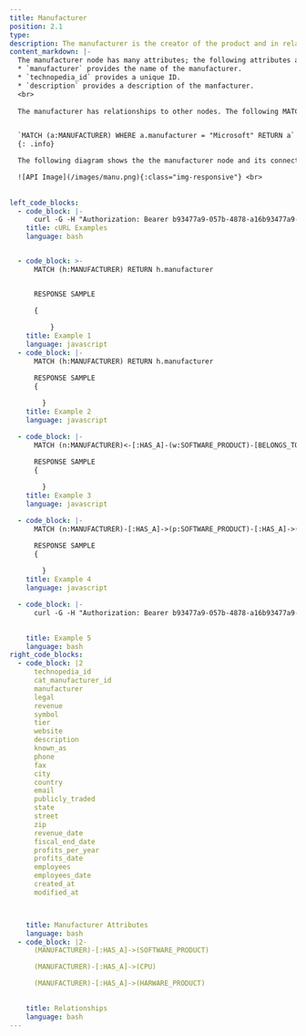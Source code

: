 ```yaml
---
title: Manufacturer
position: 2.1
type: 
description: The manufacturer is the creator of the product and in relationships the manufacturer is referred as `HAS_A`, for example, Microsoft is the manufacturer of, or it `HAS_A` a software product called Microsoft Word, and Adobe is the manufacturer of, or it `HAS_A` software product called Adobe Photoshop.
content_markdown: |-
  The manufacturer node has many attributes; the following attributes are popular attributes: 
  * `manufacturer` provides the name of the manufacturer.
  * `technopedia_id` provides a unique ID.
  * `description` provides a description of the manfacturer.
  <br>
 
  The manufacturer has relationships to other nodes. The following MATCH query returns information about the manufacturer called Microsoft. 


  `MATCH (a:MANUFACTURER) WHERE a.manufacturer = "Microsoft" RETURN a`
  {: .info}

  The following diagram shows the the manufacturer node and its connections to software, hardware, and CPU.

  ![API Image](/images/manu.png){:class="img-responsive"} <br>
  
    
left_code_blocks:
  - code_block: |-
      curl -G -H "Authorization: Bearer b93477a9-057b-4878-a16b93477a9-057b-4878-a16f-d7f7d1f27a7af-d7f7d1f27a7a" "https://v6.technopedia.com/tql" --data-urlencode' "q=MATCH (h:MANUFACTURER) RETURN h.manufacturer"
    title: cURL Examples
    language: bash


  - code_block: >-
      MATCH (h:MANUFACTURER) RETURN h.manufacturer


      RESPONSE SAMPLE

      {
          
          }
    title: Example 1
    language: javascript
  - code_block: |-
      MATCH (h:MANUFACTURER) RETURN h.manufacturer

      RESPONSE SAMPLE
      {
          
        }
    title: Example 2
    language: javascript

  - code_block: |-
      MATCH (n:MANUFACTURER)<-[:HAS_A]-(w:SOFTWARE_PRODUCT)-[BELONGS_TO]->(v:CATEGORY_2) RETURN n, w, v

      RESPONSE SAMPLE
      {
          
        }
    title: Example 3
    language: javascript

  - code_block: |-
      MATCH (n:MANUFACTURER)-[:HAS_A]->(p:SOFTWARE_PRODUCT)-[:HAS_A]->(my_alias:SOFTWARE_VERSION) RETURN n, p, my_alias

      RESPONSE SAMPLE
      {
          
        }
    title: Example 4
    language: javascript

  - code_block: |-
      curl -G -H "Authorization: Bearer b93477a9-057b-4878-a16b93477a9-057b-4878-a16f-d7f7d1f27a7af-d7f7d1f27a7a" "https://v6.technopedia.com/tql" --data-urlencode' "q=MATCH (h:MANUFACTURER) RETURN h.manufacturer"

      
    title: Example 5
    language: bash
right_code_blocks:
  - code_block: |2
      technopedia_id
      cat_manufacturer_id
      manufacturer
      legal
      revenue
      symbol
      tier
      website
      description
      known_as
      phone
      fax
      city
      country
      email
      publicly_traded
      state
      street
      zip
      revenue_date
      fiscal_end_date
      profits_per_year
      profits_date
      employees
      employees_date
      created_at
      modified_at



    title: Manufacturer Attributes
    language: bash
  - code_block: |2-
      (MANUFACTURER)-[:HAS_A]->(SOFTWARE_PRODUCT)

      (MANUFACTURER)-[:HAS_A]->(CPU)

      (MANUFACTURER)-[:HAS_A]->(HARWARE_PRODUCT)

      
    title: Relationships
    language: bash
---
```


